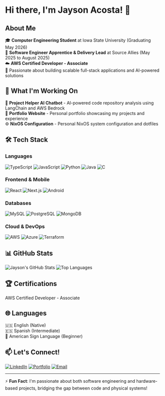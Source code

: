 # Hi there, I'm Jayson Acosta! 👋

## About Me
🎓 **Computer Engineering Student** at Iowa State University (Graduating May 2026)  
💼 **Software Engineer Apprentice & Delivery Lead** at Source Allies (May 2025 to August 2025)  
☁️ **AWS Certified Developer - Associate**  
🌟 Passionate about building scalable full-stack applications and AI-powered solutions

## 🚀 What I'm Working On
🤖 **Project Helper AI Chatbot** - AI-powered code repository analysis using LangChain and AWS Bedrock  
💼 **Portfolio Website** - Personal portfolio showcasing my projects and experience  
⚙️ **NixOS Configuration** - Personal NixOS system configuration and dotfiles  

## 🛠️ Tech Stack

### Languages
![TypeScript](https://img.shields.io/badge/TypeScript-3178C6?style=flat-square&logo=typescript&logoColor=white)
![JavaScript](https://img.shields.io/badge/JavaScript-F7DF1E?style=flat-square&logo=javascript&logoColor=black)
![Python](https://img.shields.io/badge/Python-3776AB?style=flat-square&logo=python&logoColor=white)
![Java](https://img.shields.io/badge/Java-ED8B00?style=flat-square&logo=java&logoColor=white)
![C](https://img.shields.io/badge/C-A8B9CC?style=flat-square&logo=c&logoColor=white)

### Frontend & Mobile
![React](https://img.shields.io/badge/React-61DAFB?style=flat-square&logo=react&logoColor=black)
![Next.js](https://img.shields.io/badge/Next.js-000000?style=flat-square&logo=nextdotjs&logoColor=white)
![Android](https://img.shields.io/badge/Android-3DDC84?style=flat-square&logo=android&logoColor=white)

### Databases
![MySQL](https://img.shields.io/badge/MySQL-4479A1?style=flat-square&logo=mysql&logoColor=white)
![PostgreSQL](https://img.shields.io/badge/PostgreSQL-336791?style=flat-square&logo=postgresql&logoColor=white)
![MongoDB](https://img.shields.io/badge/MongoDB-47A248?style=flat-square&logo=mongodb&logoColor=white)

### Cloud & DevOps
![AWS](https://img.shields.io/badge/AWS-232F3E?style=flat-square&logo=amazonaws&logoColor=white)
![Azure](https://img.shields.io/badge/Azure-0078D4?style=flat-square&logo=microsoftazure&logoColor=white)
![Terraform](https://img.shields.io/badge/Terraform-623CE4?style=flat-square&logo=terraform&logoColor=white)

## 📊 GitHub Stats
![Jayson's GitHub Stats](https://github-readme-stats.vercel.app/api?username=JaysonJAcosta5704&show_icons=true&theme=radical)
![Top Languages](https://github-readme-stats.vercel.app/api/top-langs/?username=JaysonJAcosta5704&layout=compact&theme=radical)

## 🏆 Certifications
AWS Certified Developer - Associate  

## 🌐 Languages
🇺🇸 English (Native)  
🇪🇸 Spanish (Intermediate)  
🤟 American Sign Language (Beginner)  

## 📫 Let's Connect!
[![LinkedIn](https://img.shields.io/badge/LinkedIn-0077B5?style=flat-square&logo=linkedin&logoColor=white)](https://linkedin.com/in/jayson-acosta)
[![Portfolio](https://img.shields.io/badge/Portfolio-000000?style=flat-square&logo=vercel&logoColor=white)](http://jaysonacosta.com)
[![Email](https://img.shields.io/badge/Email-D14836?style=flat-square&logo=gmail&logoColor=white)](mailto:hello@jaysonacosta.com)

---
⚡ **Fun Fact**: I'm passionate about both software engineering and hardware-based projects, bridging the gap between code and physical systems!
